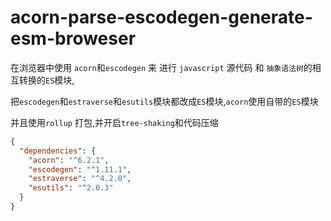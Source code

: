 # acorn-parse-escodegen-generate-esm-broweser

<!-- acorn-parse-escodegen-generate-esm-broweser -->

在浏览器中使用 `acorn`和`escodegen` 来 进行 `javascript` 源代码 和 `抽象语法树`的相互转换的`ES`模块,

把`escodegen`和`estraverse`和`esutils`模块都改成`ES`模块,`acorn`使用自带的`ES`模块

并且使用`rollup` 打包,并开启`tree-shaking`和代码压缩

```json
{
  "dependencies": {
    "acorn": "^6.2.1",
    "escodegen": "^1.11.1",
    "estraverse": "^4.2.0",
    "esutils": "^2.0.3"
  }
}
```
